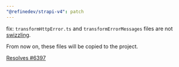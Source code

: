 ```yaml
---
"@refinedev/strapi-v4": patch
---
```


fix: `transformHttpError.ts` and `transformErrorMessages` files are not [swizzling](https://refine.dev/docs/packages/cli/#commands).

From now on, these files will be copied to the project.

[Resolves #6397](https://github.com/refinedev/refine/issues/6397)
